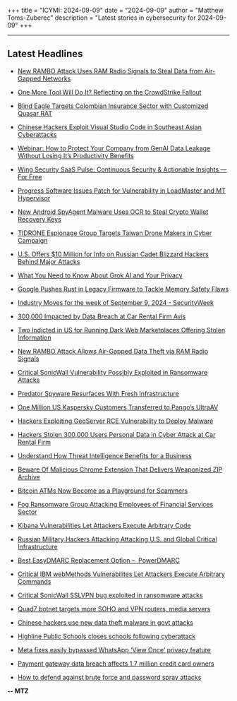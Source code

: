 +++
title = "ICYMI: 2024-09-09"
date = "2024-09-09"
author = "Matthew Toms-Zuberec"
description = "Latest stories in cybersecurity for 2024-09-09"
+++

---------------------------------------------------------------------------
## Latest Headlines
- [New RAMBO Attack Uses RAM Radio Signals to Steal Data from Air-Gapped Networks](https://thehackernews.com/2024/09/new-rambo-attack-uses-ram-radio-signals.html)

- [One More Tool Will Do It? Reflecting on the CrowdStrike Fallout](https://thehackernews.com/2024/09/one-more-tool-will-do-it-reflecting-on.html)

- [Blind Eagle Targets Colombian Insurance Sector with Customized Quasar RAT](https://thehackernews.com/2024/09/blind-eagle-targets-colombian-insurance.html)

- [Chinese Hackers Exploit Visual Studio Code in Southeast Asian Cyberattacks](https://thehackernews.com/2024/09/chinese-hackers-exploit-visual-studio.html)

- [Webinar: How to Protect Your Company from GenAI Data Leakage Without Losing It’s Productivity Benefits](https://thehackernews.com/2024/09/webinar-how-to-protect-your-company.html)

- [Wing Security SaaS Pulse: Continuous Security & Actionable Insights — For Free](https://thehackernews.com/2024/09/wing-security-saas-pulse-continuous.html)

- [Progress Software Issues Patch for Vulnerability in LoadMaster and MT Hypervisor](https://thehackernews.com/2024/09/progress-software-issues-patch-for.html)

- [New Android SpyAgent Malware Uses OCR to Steal Crypto Wallet Recovery Keys](https://thehackernews.com/2024/09/new-android-spyagent-malware-uses-ocr.html)

- [TIDRONE Espionage Group Targets Taiwan Drone Makers in Cyber Campaign](https://thehackernews.com/2024/09/tidrone-espionage-group-targets-taiwan.html)

- [U.S. Offers $10 Million for Info on Russian Cadet Blizzard Hackers Behind Major Attacks](https://thehackernews.com/2024/09/us-offers-10-million-for-info-on.html)

- [What You Need to Know About Grok AI and Your Privacy](https://www.wired.com/story/grok-ai-privacy-opt-out/)

- [Google Pushes Rust in Legacy Firmware to Tackle Memory Safety Flaws](https://www.securityweek.com/google-pushes-rust-in-legacy-firmware-to-tackle-memory-safety-flaws/)

- [Industry Moves for the week of September 9, 2024 - SecurityWeek](https://www.securityweek.com/industry-moves/sep-09-2024/)

- [300,000 Impacted by Data Breach at Car Rental Firm Avis](https://www.securityweek.com/300000-impacted-by-data-breach-at-car-rental-firm-avis/)

- [Two Indicted in US for Running Dark Web Marketplaces Offering Stolen Information](https://www.securityweek.com/two-indicted-in-us-for-running-dark-web-marketplaces-offering-stolen-information/)

- [New RAMBO Attack Allows Air-Gapped Data Theft via RAM Radio Signals](https://www.securityweek.com/new-rambo-attack-allows-air-gapped-data-theft-via-ram-radio-signals/)

- [Critical SonicWall Vulnerability Possibly Exploited in Ransomware Attacks](https://www.securityweek.com/critical-sonicwall-vulnerability-possibly-exploited-in-ransomware-attacks/)

- [Predator Spyware Resurfaces With Fresh Infrastructure](https://www.securityweek.com/predator-spyware-resurfaces-with-fresh-infrastructure/)

- [One Million US Kaspersky Customers Transferred to Pango’s UltraAV](https://www.securityweek.com/one-million-us-kaspersky-customers-transferred-to-pangos-ultraav/)

- [Hackers Exploiting GeoServer RCE Vulnerability to Deploy Malware](https://cybersecuritynews.com/geoserver-rce-vulnerability/)

- [Hackers Stolen 300,000 Users Personal Data in Cyber Attack at Car Rental Firm](https://cybersecuritynews.com/cyber-attack-car-rental-firm/)

- [Understand How Threat Intelligence Benefits for a Business](https://cybersecuritynews.com/understand-how-threat-intelligence-benefits-for-a-business/)

- [Beware Of Malicious Chrome Extension That Delivers Weaponized ZIP Archive](https://cybersecuritynews.com/malicious-chrome-extension-weaponized-zip/)

- [Bitcoin ATMs Now Become as a Playground for Scammers](https://cybersecuritynews.com/bitcoin-atms-scammers/)

- [Fog Ransomware Group Attacking Employees of Financial Services Sector](https://cybersecuritynews.com/predator-spyware-infrastructure-returns/)

- [Kibana Vulnerabilities Let Attackers Execute Arbitrary Code](https://cybersecuritynews.com/kibana-vulnerabilities/)

- [Russian Military Hackers Attacking Attacking U.S. and Global Critical Infrastructure](https://cybersecuritynews.com/russian-military-hackers-attacking/)

- [Best EasyDMARC Replacement Option –  PowerDMARC](https://cybersecuritynews.com/best-easydmarc-replacement-option/)

- [Critical IBM webMethods Vulnerabilites Let Attackers Execute Arbitrary Commands](https://cybersecuritynews.com/ibm-webmethods-vulnerabilites/)

- [Critical SonicWall SSLVPN bug exploited in ransomware attacks](https://www.bleepingcomputer.com/news/security/critical-sonicwall-sslvpn-bug-exploited-in-ransomware-attacks/)

- [Quad7 botnet targets more SOHO and VPN routers, media servers](https://www.bleepingcomputer.com/news/security/quad7-botnet-targets-more-soho-and-vpn-routers-media-servers/)

- [Chinese hackers use new data theft malware in govt attacks](https://www.bleepingcomputer.com/news/security/chinese-hackers-use-new-data-theft-malware-in-govt-attacks/)

- [Highline Public Schools closes schools following cyberattack](https://www.bleepingcomputer.com/news/security/highline-public-schools-closes-schools-following-cyberattack/)

- [Meta fixes easily bypassed WhatsApp ‘View Once’ privacy feature](https://www.bleepingcomputer.com/news/security/meta-fixes-easily-bypassed-whatsapp-view-once-privacy-feature/)

- [Payment gateway data breach affects 1.7 million credit card owners](https://www.bleepingcomputer.com/news/security/payment-gateway-data-breach-affects-17-million-credit-card-owners/)

- [How to defend against brute force and password spray attacks](https://www.bleepingcomputer.com/news/security/how-to-defend-against-brute-force-and-password-spray-attacks/)

**-- MTZ**
